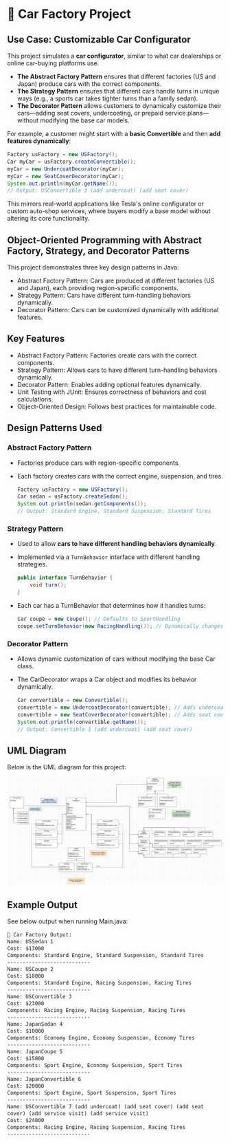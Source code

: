 # 🚗 Car Factory Project  

## **Use Case: Customizable Car Configurator**
This project simulates a **car configurator**, similar to what car dealerships or online car-buying platforms use.

- **The Abstract Factory Pattern** ensures that different factories (US and Japan) produce cars with the correct components.
- **The Strategy Pattern** ensures that different cars handle turns in unique ways (e.g., a sports car takes tighter turns than a family sedan).
- **The Decorator Pattern** allows customers to dynamically customize their cars—adding seat covers, undercoating, or prepaid service plans—without modifying the base car models.

For example, a customer might start with a **basic Convertible** and then **add features dynamically**:

```java
Factory usFactory = new USFactory();
Car myCar = usFactory.createConvertible();
myCar = new UndercoatDecorator(myCar);
myCar = new SeatCoverDecorator(myCar);
System.out.println(myCar.getName());
// Output: USConvertible 3 (add undercoat) (add seat cover)
```
This mirrors real-world applications like Tesla's online configurator or custom auto-shop services, where buyers modify a base model without altering its core functionality.

## Object-Oriented Programming with Abstract Factory, Strategy, and Decorator Patterns

This project demonstrates three key design patterns in Java:

- Abstract Factory Pattern: Cars are produced at different factories (US and Japan), each providing region-specific components.
- Strategy Pattern: Cars have different turn-handling behaviors dynamically.
- Decorator Pattern: Cars can be customized dynamically with additional features.


## Key Features  
- Abstract Factory Pattern: Factories create cars with the correct components.
- Strategy Pattern: Allows cars to have different turn-handling behaviors dynamically.
- Decorator Pattern: Enables adding optional features dynamically.
- Unit Testing with JUnit: Ensures correctness of behaviors and cost calculations.
- Object-Oriented Design: Follows best practices for maintainable code.

## Design Patterns Used  

### Abstract Factory Pattern
- Factories produce cars with region-specific components.
- Each factory creates cars with the correct engine, suspension, and tires.

    ```java
    Factory usFactory = new USFactory();
    Car sedan = usFactory.createSedan();
    System.out.println(sedan.getComponents());
    // Output: Standard Engine, Standard Suspension, Standard Tires
    ```

### **Strategy Pattern**  
- Used to allow **cars to have different handling behaviors dynamically**.  
- Implemented via a `TurnBehavior` interface with different handling strategies.  

    ```java
    public interface TurnBehavior {
        void turn();
    }
    ```

- Each car has a TurnBehavior that determines how it handles turns:
    ```java
    Car coupe = new Coupe(); // Defaults to SportHandling
    coupe.setTurnBehavior(new RacingHandling()); // Dynamically changes handling
    ```

### Decorator Pattern
- Allows dynamic customization of cars without modifying the base Car class.
- The CarDecorator wraps a Car object and modifies its behavior dynamically.

    ```java
    Car convertible = new Convertible();
    convertible = new UndercoatDecorator(convertible); // Adds undercoat
    convertible = new SeatCoverDecorator(convertible); // Adds seat covers
    System.out.println(convertible.getName()); 
    // Output: Convertible 1 (add undercoat) (add seat cover)
    ```

## UML Diagram
Below is the UML diagram for this project:

![UML Diagram](abstract_factory_uml.jpg)

## Example Output
See below output when running Main.java:

``` pgsql
🚗 Car Factory Output:
Name: USSedan 1
Cost: $13000
Components: Standard Engine, Standard Suspension, Standard Tires
---------------------------
Name: USCoupe 2
Cost: $18000
Components: Standard Engine, Racing Suspension, Racing Tires
---------------------------
Name: USConvertible 3
Cost: $23000
Components: Racing Engine, Racing Suspension, Racing Tires
---------------------------
Name: JapanSedan 4
Cost: $10000
Components: Economy Engine, Economy Suspension, Economy Tires
---------------------------
Name: JapanCoupe 5
Cost: $15000
Components: Sport Engine, Economy Suspension, Sport Tires
---------------------------
Name: JapanConvertible 6
Cost: $20000
Components: Sport Engine, Sport Suspension, Sport Tires
---------------------------
Name: USConvertible 7 (add undercoat) (add seat cover) (add seat cover) (add service visit) (add service visit)
Cost: $24800
Components: Racing Engine, Racing Suspension, Racing Tires
---------------------------
```